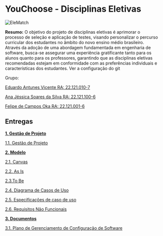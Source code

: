 # YouChoose - Disciplinas Eletivas

![EleMatch](https://github.com/EduardoAVicente/Disciplinas-Eletivas/assets/92233185/e4e0874e-a86e-4ef9-8a9d-52396d79b5f9)

**Resumo:** O objetivo do projeto de disciplinas eletivas é aprimorar o processo de seleção e aplicação de testes, visando personalizar o percurso curricular dos estudantes no âmbito do novo ensino médio brasileiro. Através da adoção de uma abordagem fundamentada em engenharia de software, busca-se assegurar uma experiência gratificante tanto para os alunos quanto para os professores, garantindo que as disciplinas eletivas recomendadas estejam em conformidade com as preferências individuais e características dos estudantes. Ver a configuração do git

Grupo:

[Eduardo Antunes Vicente RA: 22.121.010-7](https://github.com/EduardoAVicente)

[Ana Jéssica Soares da Silva RA: 22.121.100-6](https://github.com/AnaJessicaSS)

[Felipe de Campos Oka RA: 22.121.001-6](https://github.com/KaburauNero)

## Entregas

**[1. Gestão de Projeto](https://github.com/EduardoAVicente/Disciplinas-Eletivas/wiki/Gest%C3%A3o-de-Projeto)**

[1.1. Gestão de Projeto](https://github.com/EduardoAVicente/Disciplinas-Eletivas/wiki/Gest%C3%A3o-de-Projeto#1-defini%C3%A7%C3%A3o-de-projeto)

**[2. Modelo](https://github.com/EduardoAVicente/Disciplinas-Eletivas/wiki/Modelo)**

[2.1. Canvas](https://github.com/EduardoAVicente/Disciplinas-Eletivas/wiki/Modelo#canvas)

[2.2. As Is](https://github.com/EduardoAVicente/Disciplinas-Eletivas/wiki/Modelo#as-is)

[2.3.To Be](https://github.com/EduardoAVicente/Disciplinas-Eletivas/wiki/Modelo#to-be)

[2.4. Diagrama de Casos de Uso](https://github.com/EduardoAVicente/Disciplinas-Eletivas/wiki/Modelo#diagrama-de-casos-de-uso)

[2.5. Especificações de caso de uso](https://github.com/EduardoAVicente/Disciplinas-Eletivas/wiki/Modelo#especifica%C3%A7%C3%B5es-de-caso-de-uso)

[2.6. Requisitos Não Funcionais](https://github.com/EduardoAVicente/Disciplinas-Eletivas/wiki/Modelo#requisitos-n%C3%A3o-funcionais)

**[3. Documentos](https://github.com/EduardoAVicente/Disciplinas-Eletivas/wiki/Documentos)**

[3.1. Plano de Gerenciamento de Configuração de Software](https://github.com/EduardoAVicente/Disciplinas-Eletivas/wiki/Documentos#plano-de-gerenciamento-de-configura%C3%A7%C3%A3o-de-software)
